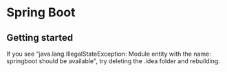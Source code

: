 # Spring Boot



## Getting started

If you see "java.lang.IllegalStateException: Module entity with the name: springboot should be available", try deleting the .idea folder and rebuilding.
